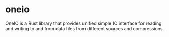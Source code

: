 # oneio
OneIO is a Rust library that provides unified simple IO interface for reading and writing to and from data files from different sources and compressions.
